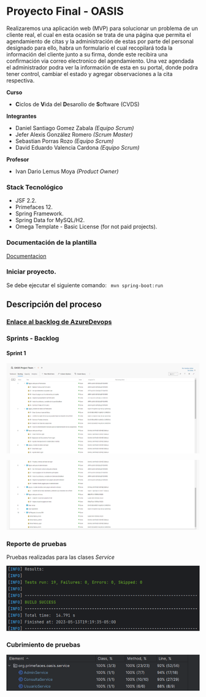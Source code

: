 # Proyecto Final - OASIS

Realizaremos una aplicación web (MVP) para solucionar un problema de un cliente real, el cual en esta ocasión se trata de una página que permita el agendamiento de citas y la administración de estas por parte del personal designado para ello, habra un formulario el cual recopilará toda la información del cliente junto a su firma, donde este recibira una confirmación via correo electronico del agendamiento. Una vez agendada el administrador podra ver la información de esta en su portal, donde podra tener control, cambiar el estado y agregar observaciones a la cita respectiva.

**Curso** 

- **C**iclos de **V**ida del **D**esarollo de **S**oftware (CVDS)

**Integrantes**
- Daniel Santiago Gomez Zabala *(Equipo Scrum)*
- Jefer Alexis González Romero *(Scrum Master)*
- Sebastian Porras Rozo *(Equipo Scrum)*
- David Eduardo Valencia Cardona *(Equipo Scrum)*

**Profesor**

- Ivan Dario Lemus Moya *(Product Owner)*

### Stack Tecnológico
 - JSF 2.2.
 - Primefaces 12.
 - Spring Framework.
 - Spring Data for MySQL/H2.
 - Omega Template - Basic License (for not paid projects).

### Documentación de la plantilla
[Documentacion](https://www.primefaces.org/omega/documentation.xhtml)

### Iniciar proyecto.
Se debe ejecutar el siguiente comando:
` mvn spring-boot:run`

## Descripción del proceso

### [Enlace al backlog de AzureDevops](https://dev.azure.com/AlexisGR117/OASIS%20Project/_backlogs/backlog/OASIS%20Project%20Team/Backlog%20items)

### Sprints - Backlog

#### Sprint 1

![Sprint 1 - 1](images/Sprint1-1.png)

![Sprint 1 - 2](images/Sprint1-2.png)

### Reporte de pruebas

Pruebas realizadas para las clases *Service*

![Reporte de pruebas](images/Pruebas.png)

### Cubrimiento de pruebas

![Cobertura de pruebas](images/Cobertura.png)
